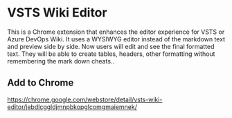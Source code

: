 # VSTS Wiki Editor
This is a Chrome extension that enhances the editor experience for VSTS or Azure DevOps Wiki. It uses a WYSIWYG editor instead of the markdown text and preview side by side. Now users will edit and see the final formatted text. They will be able to create tables, headers, other formatting without remembering the mark down cheats..

## Add to Chrome
https://chrome.google.com/webstore/detail/vsts-wiki-editor/jebdlcggldjmnpbkopglcomgmaiemnek/
